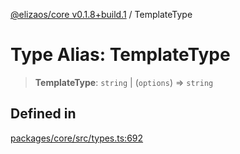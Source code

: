 [@elizaos/core v0.1.8+build.1](../index.md) / TemplateType

# Type Alias: TemplateType

> **TemplateType**: `string` \| (`options`) => `string`

## Defined in

[packages/core/src/types.ts:692](https://github.com/Vicolee/riddleculous-ai-agent/blob/main/packages/core/src/types.ts#L692)
